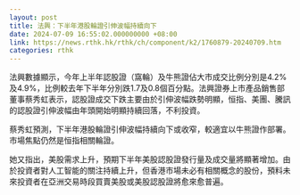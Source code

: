 ```yaml
---
layout: post
title: 法興：下半年港股輪證引伸波幅持續向下
date: 2024-07-09 16:55:02.000000000 +08:00
link: https://news.rthk.hk/rthk/ch/component/k2/1760879-20240709.htm
categories: rthk
---
```


法興數據顯示，今年上半年認股證（窩輪）及牛熊證佔大市成交比例分別是4.2%及4.9%，比例較去年下半年分別跌1.7及0.8個百分點。法興證券上市產品銷售部董事蔡秀虹表示，認股證成交下跌主要由於引伸波幅跌勢明顯，恒指、美團、騰訊的認股證引伸波幅由年頭開始明顯持續回落，不利投資。

蔡秀虹預測，下半年港股輪證引伸波幅持續向下或收窄，較適宜以牛熊證作部署。市場焦點仍然是恒指相關輪證。

她又指出，美股需求上升，預期下半年美股認股證發行量及成交量將顯著增加。由於投資者對人工智能的關注持續上升，但香港市場未必有相關概念的股份，預料未來投資者在亞洲交易時段買賣美股或美股認股證將愈來愈普遍。
